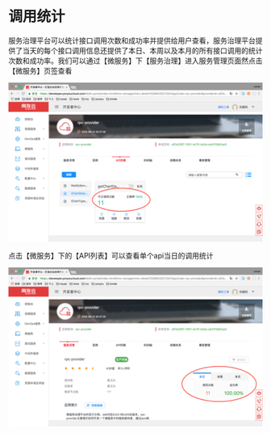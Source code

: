 # 调用统计
服务治理平台可以统计接口调用次数和成功率并提供给用户查看，服务治理平台提供了当天的每个接口调用信息还提供了本日、本周以及本月的所有接口调用的统计次数和成功率。我们可以通过【微服务】下【服务治理】进入服务管理页面然点击【微服务】页签查看

![](images/call_count_all.png)

点击【微服务】下的【API列表】可以查看单个api当日的调用统计

![](images/call_count_one.png)